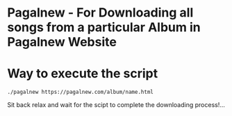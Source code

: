 # Pagalnew - For Downloading all songs from a particular Album in Pagalnew Website

# Way to execute the script

```shell
./pagalnew https://pagalnew.com/album/name.html
```

Sit back relax and wait for the scipt to complete the downloading process!...
